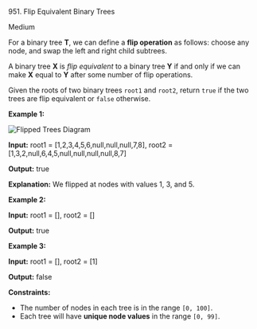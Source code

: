 951\. Flip Equivalent Binary Trees

Medium

For a binary tree **T**, we can define a **flip operation** as follows: choose any node, and swap the left and right child subtrees.

A binary tree **X** is _flip equivalent_ to a binary tree **Y** if and only if we can make **X** equal to **Y** after some number of flip operations.

Given the roots of two binary trees `root1` and `root2`, return `true` if the two trees are flip equivalent or `false` otherwise.

**Example 1:**

![Flipped Trees Diagram](https://leetcode-in-java.github.io/src/main/java/g0901_1000/s0951_flip_equivalent_binary_trees/tree_ex.png)

**Input:** root1 = [1,2,3,4,5,6,null,null,null,7,8], root2 = [1,3,2,null,6,4,5,null,null,null,null,8,7]

**Output:** true

**Explanation:** We flipped at nodes with values 1, 3, and 5.

**Example 2:**

**Input:** root1 = [], root2 = []

**Output:** true

**Example 3:**

**Input:** root1 = [], root2 = [1]

**Output:** false

**Constraints:**

*   The number of nodes in each tree is in the range `[0, 100]`.
*   Each tree will have **unique node values** in the range `[0, 99]`.
